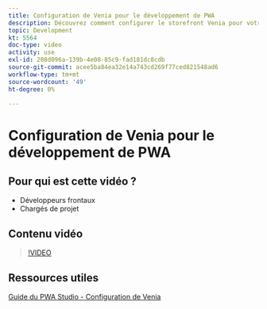 ```yaml
---
title: Configuration de Venia pour le développement de PWA
description: Découvrez comment configurer le storefront Venia pour votre projet de développement de PWA.
topic: Development
kt: 5564
doc-type: video
activity: use
exl-id: 208d096a-139b-4e08-85c9-fad181dc8cdb
source-git-commit: acee5ba84ea32e14a743cd269f77ced821548ad6
workflow-type: tm+mt
source-wordcount: '49'
ht-degree: 0%

---
```


# Configuration de Venia pour le développement de PWA

## Pour qui est cette vidéo ?

- Développeurs frontaux
- Chargés de projet

## Contenu vidéo

>[!VIDEO](https://video.tv.adobe.com/v/35785?quality=12&learn=on)

## Ressources utiles

[Guide du PWA Studio - Configuration de Venia](https://developer.adobe.com/commerce/pwa-studio/tutorials/setup-storefront/)
